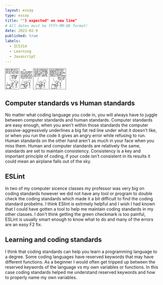 ```yaml
---
layout: essay
type: essay
title: ""} expected" on new line"
# All dates must be YYYY-MM-DD format!
date: 2023-02-9
published: true
labels:
  - ICS314
  - Learning
  - Javascript
---
```


<img width="200px" class="rounded float-start pe-4" src="../img/codingstandard.png">
  
  ## Computer standards vs Human standards
  
  No matter what coding language you code in, you will always have to juggle between computer standards and human standards.  Computer standards are easy enough, when you aren't within those standards the computer passive-aggressively underlines a big fat red line under what it doesn't like, or when you run the code it gives an angry error while refusing to run.  Human standards on the other hand aren't as much in your face when you miss them.  Human and computer standards are relatively the same, standards are set to maintain consistency.  Consistency is a key and important principle of coding, if your code isn't consistent in its results it could mean an airplane falls out of the sky. 
  
  ## ESLint
  
  In two of my computer sicence classes my professor was very big on coding standards however we did not have any tool or program to double check the coding standards which made it a bit difficult to find the coding standard probelms.  I think ESlint is extrmely helpful and I wish I had known that I could have gotten a tool to help me maintain coding standards in my other classes.  I don't think getting the green checkmark is too painful, ESLint is usually smart enough to know what to do and many of the errors are an easy F2 fix.   
  
  ## Learning and coding standards
  
  I think that coding standards can help you learn a programming language to a degree.  Some coding languages have reserved keywords that may have different functions.  As a beginner I would often get tripped up between the reserved keywords of the language vs my own variables or functions.  In this case coding standards helped me understand reserved keywords and how to properly name my own variables. 

